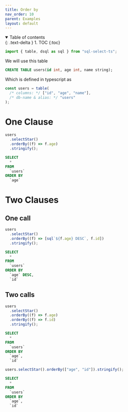 ```yaml
---
title: Order by
nav_order: 10
parent: Examples
layout: default
---
```


<details open markdown="block">
  <summary>
    Table of contents
  </summary>
  {: .text-delta }
1. TOC
{:toc}
</details>

```ts
import { table, dsql as sql } from "sql-select-ts";
```

We will use this table

```sql
CREATE TABLE users(id int, age int, name string);
```

Which is defined in typescript as

```ts
const users = table(
  /* columns: */ ["id", "age", "name"],
  /* db-name & alias: */ "users"
);
```

# One Clause

```ts
users
  .selectStar()
  .orderBy((f) => f.age)
  .stringify();
```

```sql
SELECT
  *
FROM
  `users`
ORDER BY
  `age`
```

# Two Clauses

## One call

```ts
users
  .selectStar()
  .orderBy((f) => [sql`${f.age} DESC`, f.id])
  .stringify();
```

```sql
SELECT
  *
FROM
  `users`
ORDER BY
  `age` DESC,
  `id`
```

## Two calls

```ts
users
  .selectStar()
  .orderBy((f) => f.age)
  .orderBy((f) => f.id)
  .stringify();
```

```sql
SELECT
  *
FROM
  `users`
ORDER BY
  `age`,
  `id`
```

```ts
users.selectStar().orderBy(["age", "id"]).stringify();
```

```sql
SELECT
  *
FROM
  `users`
ORDER BY
  `age`,
  `id`
```
